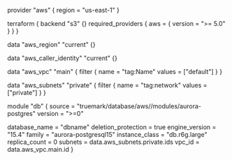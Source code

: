 provider "aws" {
  region = "us-east-1"
}

terraform {
  backend "s3" {}
  required_providers {
    aws = {
      version = ">= 5.0"
    }
  }
}

data "aws_region" "current" {}

data "aws_caller_identity" "current" {}

data "aws_vpc" "main" {
  filter {
    name   = "tag:Name"
    values = ["default"]
  }
}

data "aws_subnets" "private" {
  filter {
    name   = "tag:network"
    values = ["private"]
  }
}

module "db" {
  source                          = "truemark/database/aws//modules/aurora-postgres"
  version                         = ">=0"

  database_name                   = "dbname"
  deletion_protection             = true
  engine_version                  = "15.4"
  family                          = "aurora-postgresql15"
  instance_class                  = "db.r6g.large"
  replica_count                   = 0
  subnets                         = data.aws_subnets.private.ids
  vpc_id                          = data.aws_vpc.main.id
}
